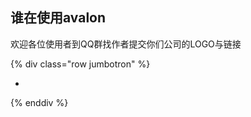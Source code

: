 <h2>谁在使用avalon</h2>

<p>欢迎各位使用者到QQ群找作者提交你们公司的LOGO与链接</p>

<script src="//cdn.bootcss.com/avalon.js/2.1.0/avalon.js"></script>


{% div class="row jumbotron" %}
    <ul class="logos" ms-controller="logos">
        <li ms-for="el in @logos">
            <a ms-attr="{href: el.link}" target="_blank" >
                <img ms-attr="{src: 'http://avalonjs.coding.me/share/img/logos/'+el.src}"/>
                <!--[if lt IE 8]><span></span><![endif]-->
            </a>
        </li>
    </ul>
{% enddiv %}
